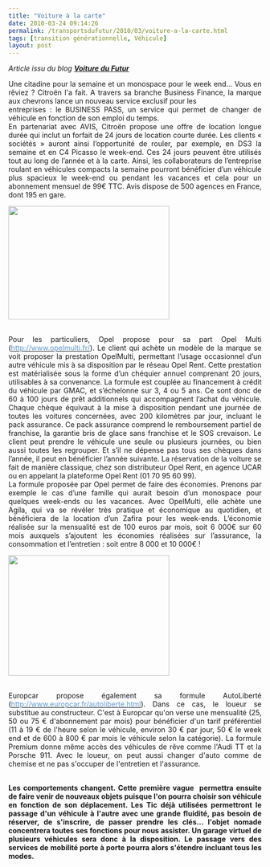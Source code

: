 ```yaml
---
title: "Voiture à la carte"
date: 2010-03-24 09:14:26
permalink: /transportsdufutur/2010/03/voiture-a-la-carte.html
tags: [transition générationnelle, Véhicule]
layout: post
---
```


<p style="text-align: justify"><em>Article issu du blog <strong><span style="text-decoration: underline"><a href="http://voituredufutur.blogspot.com/2010/03/business-pass-lautomobile-la-carte.html" target="_blank">Voiture du Futur</a></span></strong></em></p> <p style="text-align: justify">Une citadine pour la semaine et un monospace pour le week end... Vous en rêviez ? Citroën l'a fait. A travers sa branche Business Finance, la marque aux chevrons lance un nouveau service exclusif pour les<br />entreprises : le BUSINESS PASS, un service qui permet de changer de véhicule en fonction de son emploi du temps.<br />En partenariat avec AVIS, Citroën propose une offre de location longue durée qui inclut un forfait de 24 jours de location courte durée. Les clients « sociétés » auront ainsi l’opportunité de rouler, par exemple, en DS3 la semaine et en C4 Picasso le week-end. Ces 24 jours peuvent être utilisés tout au long de l’année et à la carte. Ainsi, les collaborateurs de l’entreprise roulant en véhicules compacts la semaine pourront bénéficier d’un véhicule plus spacieux le week-end ou pendant les vacances et cela pour un abonnement mensuel de 99€ TTC. Avis dispose de 500 agences en France, dont 195 en gare.<br /> </p>  <!--more-->  <div align="justify" class="separator"><a href="http://2.bp.blogspot.com/_PMl_PgUwSAg/S6D7_08uHPI/AAAAAAAACk0/I2IzhajJTtA/s1600-h/Logo%20OpelMulti.jpg"><img border="0" height="226" src="/wp-content/uploads/sites/6/2010/03/voiturelacarte.jpg" width="320" /></a></div> <p style="text-align: justify"><br />Pour les particuliers, Opel propose pour sa part Opel Multi (<a href="http://www.opelmulti.fr/"><font color="#6699cc">http://www.opelmulti.fr/</font></a>). Le client qui achète un modèle de la marque se voit proposer la prestation OpelMulti, permettant l’usage occasionnel d’un autre véhicule mis à sa disposition par le réseau Opel Rent. Cette prestation est matérialisée sous la forme d’un chéquier annuel comprenant 20 jours, utilisables à sa convenance. La formule est couplée au financement à crédit du véhicule par GMAC, et s’échelonne sur 3, 4 ou 5 ans. Ce sont donc de 60 à 100 jours de prêt additionnels qui accompagnent l’achat du véhicule. Chaque chèque équivaut à la mise à disposition pendant une journée de toutes les voitures concernées, avec 200 kilomètres par jour, incluant le pack assurance. Ce pack assurance comprend le remboursement partiel de franchise, la garantie bris de glace sans franchise et le SOS crevaison. Le client peut prendre le véhicule une seule ou plusieurs journées, ou bien aussi toutes les regrouper. Et s’il ne dépense pas tous ses chèques dans l’année, il peut en bénéficier l’année suivante. La réservation de la voiture se fait de manière classique, chez son distributeur Opel Rent, en agence UCAR ou en appelant la plateforme Opel Rent (01 70 95 60 99).<br />La formule proposée par Opel permet de faire des économies. Prenons par exemple le cas d’une famille qui aurait besoin d’un monospace pour quelques week-ends ou les vacances. Avec OpelMulti, elle achète une Agila, qui va se révéler très pratique et économique au quotidien, et bénéficiera de la location d’un Zafira pour les week-ends. L’économie réalisée sur la mensualité est de 100 euros par mois, soit 6 000€ sur 60 mois auxquels s’ajoutent les économies réalisées sur l’assurance, la consommation et l’entretien : soit entre 8 000 et 10 000€ !<br /></p> <div class="separator"><a href="http://1.bp.blogspot.com/_PMl_PgUwSAg/S6D-dcDughI/AAAAAAAACk4/ojc1dtxLKFA/s1600-h/Auto%20liberte.png"><img border="0" height="240" src="/wp-content/uploads/sites/6/2010/03/voiturelacarte.png" width="320" /></a></div> <p style="text-align: justify"><br />Europcar propose également sa formule AutoLiberté (<a href="http://www.europcar.fr/autoliberte.html"><font color="#6699cc">http://www.europcar.fr/autoliberte.html</font></a>). Dans ce cas, le loueur se substitue au constructeur. C'est à Europcar qu'on verse une mensualité (25, 50 ou 75 € d'abonnement par mois) pour bénéficier d'un tarif préférentiel (11 à 19 € de l'heure selon le véhicule, environ 30 € par jour, 50 € le week end et de 600 à 800 € par mois le véhicule selon la catégorie). La formule Premium donne même accès des véhicules de rêve comme l'Audi TT et la Porsche 911. Avec le loueur, on peut aussi changer d'auto comme de chemise et ne pas s'occuper de l'entretien et l'assurance.</p> <p style="text-align: justify"><br /><strong>Les comportements changent. Cette première vague  permettra ensuite de faire venir de nouveaux objets puisque l'on pourra choisir son véhicule en fonction de son déplacement. Les Tic déjà utilisées permettront le passage d'un véhicule à l'autre avec une grande fluidité, pas besoin de réserver, de s'inscrire, de passer prendre les clés... l'objet nomade concentrera toutes ses fonctions pour nous assister. Un garage virtuel de plusieurs véhicules sera donc à la disposition. Le passage vers des services de mobilité porte à porte pourra alors s'étendre incluant tous les modes.</strong></p>
